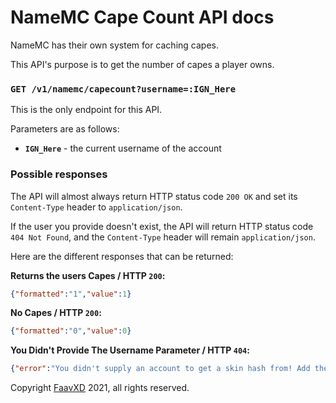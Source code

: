 # NameMC Cape Count API docs
NameMC has their own system for caching capes.

This API's purpose is to get the number of capes a player owns.

### `GET /v1/namemc/capecount?username=:IGN_Here`
This is the only endpoint for this API.

Parameters are as follows:
- **`IGN_Here`** - the current username of the account

### Possible responses

The API will almost always return HTTP status code `200 OK` and set its `Content-Type` header to `application/json`.

If the user you provide doesn't exist, the API will return HTTP status code `404 Not Found`, and the `Content-Type` header will remain `application/json`.

Here are the different responses that can be returned:

**Returns the users Capes / HTTP `200`:**
```json
{"formatted":"1","value":1}
```

**No Capes / HTTP `200`:**
```json
{"formatted":"0","value":0}
```

**You Didn't Provide The Username Parameter / HTTP `404`:**
```json
{"error":"You didn't supply an account to get a skin hash from! Add the parameter ?username=IGN_HERE."}
```

Copyright [FaavXD](https://github.com/FaavXD) 2021, all rights reserved.
